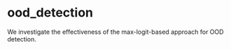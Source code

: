 # ood_detection
We investigate the effectiveness of the max-logit-based approach for OOD detection.
